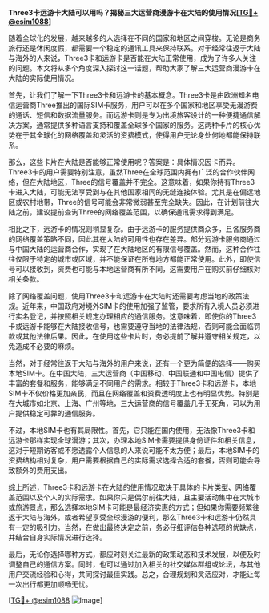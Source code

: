 **Three3卡远游卡大陆可以用吗？揭秘三大运营商漫游卡在大陆的使用情况[[TG💪+ @esim1088](https://t.me/s/esim1088)]**

随着全球化的发展，越来越多的人选择在不同的国家和地区之间穿梭。无论是商务旅行还是休闲度假，都需要一个稳定的通讯工具来保持联系。对于经常往返于大陆与海外的人来说，Three3卡和远游卡是否能在大陆正常使用，成为了许多人关注的问题。本文将从多个角度深入探讨这一话题，帮助大家了解三大运营商漫游卡在大陆的实际使用情况。

首先，让我们了解一下Three3卡和远游卡的基本概念。Three3卡是由欧洲知名电信运营商Three推出的国际SIM卡服务，用户可以在多个国家和地区享受无漫游费的通话、短信和数据流量服务。而远游卡则是专为出境旅客设计的一种便捷通信解决方案，通常提供多种语言支持和覆盖全球多个国家的服务。这两种卡片的核心优势在于其全球化的网络覆盖和灵活的资费模式，使得用户无论身处何地都能保持联系。

那么，这些卡片在大陆是否能够正常使用呢？答案是：具体情况因卡而异。Three3卡的用户需要特别注意，虽然Three在全球范围内拥有广泛的合作伙伴网络，但在大陆地区，Three的信号覆盖并不完全。这意味着，如果你持有Three3卡进入大陆，可能无法享受到与在其他国家相同的无缝连接体验。尤其是在偏远地区或农村地带，Three的信号可能会非常微弱甚至完全缺失。因此，在计划前往大陆之前，建议提前查询Three的网络覆盖范围，以确保通讯需求得到满足。

相比之下，远游卡的情况则稍显复杂。由于远游卡的服务提供商众多，且各服务商的网络覆盖策略不同，因此其在大陆的可用性也存在差异。部分远游卡服务商通过与中国大陆的运营商合作，实现了在大陆地区的有限信号覆盖。然而，这种合作往往仅限于特定的城市或区域，并不能保证在所有地方都能正常使用。此外，即使信号可以接收到，资费也可能与本地运营商有所不同，这需要用户在购买前仔细核对相关条款。

除了网络覆盖问题，使用Three3卡和远游卡在大陆时还需要考虑当地的政策法规。近年来，中国政府对境外SIM卡的使用加强了监管，要求所有入境人员必须进行实名登记，并按照相关规定办理相应的通信服务。这意味着，即使你的Three3卡或远游卡能够在大陆接收信号，也需要遵守当地的法律法规，否则可能会面临罚款或其他法律后果。因此，在使用这些卡片时，务必提前了解并遵守相关规定，以免造成不必要的麻烦。

当然，对于经常往返于大陆与海外的用户来说，还有一个更为简便的选择——购买本地SIM卡。在中国大陆，三大运营商（中国移动、中国联通和中国电信）提供了丰富的套餐和服务，能够满足不同用户的需求。相较于Three3卡和远游卡，本地SIM卡不仅价格更加亲民，而且在网络覆盖和资费透明度上也有明显优势。特别是在大城市如北京、上海、广州等地，三大运营商的信号覆盖几乎无死角，可以为用户提供稳定可靠的通信服务。

不过，本地SIM卡也有其局限性。首先，它只能在国内使用，无法像Three3卡和远游卡那样实现全球漫游；其次，办理本地SIM卡需要提供身份证件和相关信息，这对于短期访客或不愿透露个人信息的人来说可能不太方便；最后，本地SIM卡的资费结构相对复杂，用户需要根据自己的实际需求选择合适的套餐，否则可能会导致额外的费用支出。

综上所述，Three3卡和远游卡在大陆的使用情况取决于具体的卡片类型、网络覆盖范围以及个人的实际需求。如果你只是偶尔前往大陆，且主要活动集中在大城市或旅游景点，那么选择本地SIM卡可能是最经济实惠的方式；但如果你需要频繁往返于大陆与海外，或者希望享受全球漫游的便利，那么Three3卡和远游卡仍然具有一定的吸引力。当然，在做出最终决定之前，务必仔细评估各种选项的优缺点，并结合自身实际情况进行选择。

最后，无论你选择哪种方式，都应时刻关注最新的政策动态和技术发展，以便及时调整自己的通信方案。同时，也可以通过加入相关的社交媒体群组或论坛，与其他用户交流经验和心得，共同探讨最佳实践。总之，合理规划和灵活应对，才能让每一次出行都更加顺畅无忧。

[[TG💪+ @esim1088](https://t.me/s/esim1088) ![Image](https://i.postimg.cc/4NQfJmqS/Snipaste-2025-05-13-00-14-12.png)]